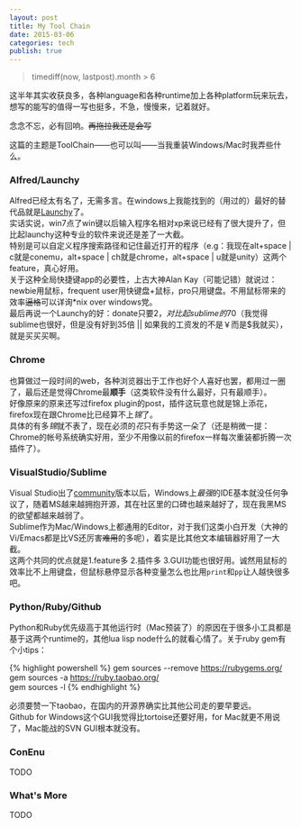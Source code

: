 ```yaml
---
layout: post
title: My Tool Chain
date: 2015-03-06
categories: tech
publish: true
---
```


> timediff(now, lastpost).month \> 6

这半年其实收获良多，各种language和各种runtime加上各种platform玩来玩去，想写的能写的值得一写也挺多，不急，慢慢来，记着就好。

念念不忘，必有回响。<del>再拖拉我还是会写</del>

这篇的主题是ToolChain——也可以叫——当我重装Windows/Mac时我弄些什么。

### Alfred/Launchy

Alfred已经太有名了，无需多言。在windows上我能找到的（用过的）最好的替代品就是[Launchy](http://www.launchy.net/)了。  
实话实说，win7点了win键以后输入程序名相对xp来说已经有了很大提升了，但比起launchy这种专业的软件来说还是差了一大截。    
特别是可以自定义程序搜索路径和记住最近打开的程序（e.g：我现在alt+space | c就是conemu，alt+space | ch就是chrome，alt+space | u就是unity）这两个feature，真心好用。   
关于这种全局快捷键app的必要性，上古大神Alan Kay（可能记错）就说过：newbie用鼠标，frequent user用快键盘+鼠标，pro只用键盘。不用鼠标带来的效率<del>逼格</del>可以详询*nix over windows党。    
最后再说一个Launchy的好：donate只要2$，对比起sublime的70$（我觉得sublime也很好，但是没有好到35倍 || 如果我的工资发的不是￥而是$我就买），就是买买买啊。

### Chrome

也算做过一段时间的web，各种浏览器出于工作也好个人喜好也罢，都用过一圈了，最后还是觉得Chrome最**顺手**（这类软件没有什么最好，只有最顺手）。    
好像原来的原来还写过firefox plugin的post，插件这玩意也就是锦上添花，firefox现在跟Chrome比已经算不上*锦*了。    
具体的有多*锦*就不表了，现在必须的*花*只有手势这一朵了（还是稍微一提：Chrome的帐号系统确实好用，至少不用像以前的firefox一样每次重装都折腾一次插件了）。    

### VisualStudio/Sublime

Visual Studio出了[community](https://www.visualstudio.com/en-us/products/visual-studio-community-vs.aspx)版本以后，Windows上*最强*的IDE基本就没任何争议了，随着MS越来越拥抱开源，其在社区里的口碑也越来越好了，现在我黑MS的欲望都越来越弱了。    
Sublime作为Mac/Windows上都通用的Editor，对于我们这类小白开发（大神的Vi/Emacs都是比VS还厉害<del>难用</del>的多呢），着实是比其他文本编辑器好用了一大截。    
这两个共同的优点就是1.feature多 2.插件多 3.GUI功能也很好用。诚然用鼠标的效率比不上用键盘，但鼠标悬停显示各种变量怎么也比用`print`和`pp`让人越快很多吧。

### Python/Ruby/Github

Python和Ruby优先级高于其他运行时（Mac预装了）的原因在于很多小工具都是基于这两个runtime的，其他lua lisp node什么的就看心情了。关于ruby gem有个小tips：

{% highlight powershell %}
gem sources --remove https://rubygems.org/    
gem sources -a https://ruby.taobao.org/    
gem sources -l
{% endhighlight %}

必须要赞一下taobao，在国内的开源界确实比其他公司走的要早要远。    
Github for Windows这个GUI我觉得比tortoise还要好用，for Mac就更不用说了，Mac能战的SVN GUI根本就没有。

### ConEnu

TODO

### What's More

TODO
